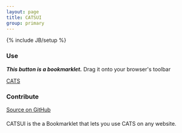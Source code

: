 ```yaml
---
layout: page
title: CATSUI
group: primary
---
```

{% include JB/setup %}

<div class="row well" style="margin-top: 20px; margin-bottom:20px">
  <div class="span4">
    <h3>Use</h3>
    <p><b><i>This button is a bookmarklet.</i></b> Drag it onto your browser's toolbar</p>
<a class="btn btn-success" href="javascript:var s=document.createElement('link');s.setAttribute('href','http://webcats.github.com/catsui/hotlink/catsui.css');s.setAttribute('rel','stylesheet');s.setAttribute('type','text/css');document.getElementsByTagName('body')[0].appendChild(s);;var s=document.createElement('script');s.setAttribute('src','http://webcats.github.com/catsui/hotlink/catsui.js');document.getElementsByTagName('body')[0].appendChild(s);">CATS</a>
  </div>
  <div class="span4">
    <h3>Contribute</h3>
    <a href="http://github.com/webcats/cats-ui" class="btn btn-success">Source on GitHub</a>
  </div>
</div>

CATSUI is the a Bookmarklet that lets you use CATS on any website.
